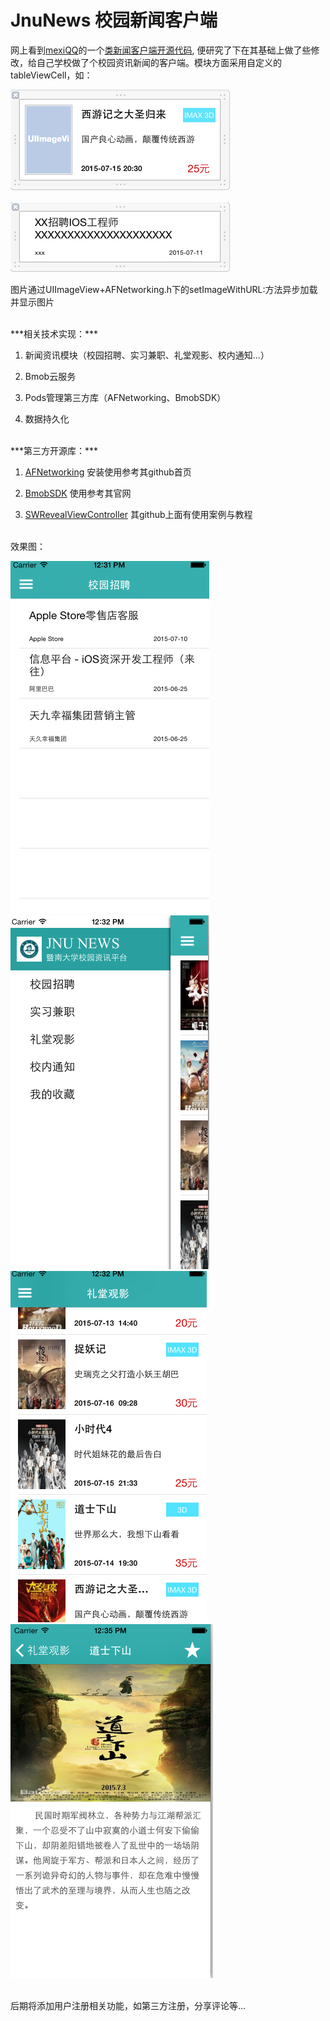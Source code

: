 # JnuNews 校园新闻客户端
网上看到[mexiQQ](https://github.com/mexiQQ)的一个[类新闻客户端开源代码](https://github.com/mexiQQ/VReader-iOS), 便研究了下在其基础上做了些修改，给自己学校做了个校园资讯新闻的客户端。模块方面采用自定义的tableViewCell，如：

![image](https://github.com/yankwan/JnuNews/raw/master/Readme/cell1.png)

![image](https://github.com/yankwan/JnuNews/raw/master/Readme/cell2.png)

图片通过UIImageView+AFNetworking.h下的setImageWithURL:方法异步加载并显示图片

</br>
***相关技术实现：***

1. 新闻资讯模块（校园招聘、实习兼职、礼堂观影、校内通知...）

2. Bmob云服务

3. Pods管理第三方库（AFNetworking、BmobSDK）

4. 数据持久化

</br>
***第三方开源库：***

1. [AFNetworking](https://github.com/AFNetworking/AFNetworking) 安装使用参考其github首页

2. [BmobSDK](http://www.bmob.cn/) 使用参考其官网

3. [SWRevealViewController](https://github.com/John-Lluch/SWRevealViewController) 其github上面有使用案例与教程

</br>
效果图：

![image](https://github.com/yankwan/JnuNews/raw/master/Readme/cover1.png)
![image](https://github.com/yankwan/JnuNews/raw/master/Readme/cover2.png)
![image](https://github.com/yankwan/JnuNews/raw/master/Readme/cover3.png)
![image](https://github.com/yankwan/JnuNews/raw/master/Readme/cover4.png)

</br>
后期将添加用户注册相关功能，如第三方注册，分享评论等...
